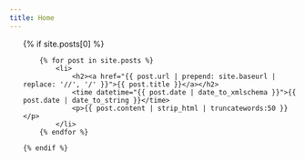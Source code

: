 ```yaml
---
title: Home
---
```


<section>
<ul>
    {% if site.posts[0] %}

        {% for post in site.posts %}
            <li>
                <h2><a href="{{ post.url | prepend: site.baseurl | replace: '//', '/' }}">{{ post.title }}</a></h2>
                <time datetime="{{ post.date | date_to_xmlschema }}">{{ post.date | date_to_string }}</time>
                <p>{{ post.content | strip_html | truncatewords:50 }}</p>
            </li>
        {% endfor %}

    {% endif %}
</ul>
</section>

